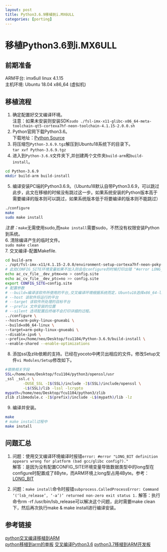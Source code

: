 ```yaml
---
layout: post
title: Python3.6.9移植到i.MX6ULL
categories: [porting]
---
```


# 移植Python3.6到i.MX6ULL

## 前期准备

ARM平台: imx6ull linux 4.1.15  
主机环境: Ubuntu 18.04 x86_64 (虚拟机)

## 移植流程

1. 确定配置好交叉编译环境。  
注意：如果未安装则安装SDK`sudo ./fsl-imx-x11-glibc-x86_64-meta-toolchain-qt5-cortexa7hf-neon-toolchain-4.1.15-2.0.0.sh`
2. Python官网下载Python3.6。   
下载地址：[Python Source](https://www.python.org/downloads/source/)
3. 将压缩包`Python-3.6.9.tgz`解压到Ubuntu18系统下的目录下。  
`tar xvf Python-3.6.9.tgz`
4. 进入到`Python-3.6.9`文件夹下,并创建两个文件夹`build-arm`和`build-install`。 
``` sh
cd Python-3.6.9
mkdir build-arm build-install
```  
5. 编译安装PC端的Python3.6.9。（Ubuntu18默认自带Python3.6.9，可以跳过此步，此文在移植的时候没有跳过这一步。如果系统安装的Python版本高于需要编译的版本则可以跳过，如果系统版本低于将要编译的版本则不能跳过） 
``` sh
./configure
make
sudo make install 
```  
*注意：*`make`无需使用sudo,而`make install`需要sudo，不然没有权限安装Python到系统。  
6. 清除编译产生的临时文件。  
`sudo make clean`  
7. 交叉编译-配置Makefile.  
``` sh
cd build-arm
. /opt/fsl-imx-x11/4.1.15-2.0.0/environment-setup-cortexa7hf-neon-poky-linux-gnueabi
# 此处CONFIG_SITE环境变量如果不加入则会在configure的时候打印出错 "#error LONG_SIZE"
echo ac_cv_file__dev_ptmx=no > config.site
echo ac_cv_file__dev_ptc=no >> config.site
export CONFIG_SITE=config.site
# 配置参数
# --build=编译该软件所使用的平台,交叉编译环境根据系统而定，Ubuntu18选择x86_64-linux,如果系统使用的是Ubuntu的32位版本，可以配置成i386
# --host 该软件将运行的平台
# --target 该软件所处理的目标平台
# --prefix 文件安装的位置
# --silent 选项配置后终端不会打印详细的过程。
../configure \
--host=arm-poky-linux-gnueabi \
--build=x86_64-linux \
--target=arm-poky-linux-gnueabi \
--disable-ipv6 \
--prefix=/home/neo/Desktop/fcu1104/Python-3.6.9/build-install \
--enable-shared --enable-optimizations
```  
8. 添加ssl及zlib依赖的支持。已经在yocoto中拷贝出相应的文件。修改Setup文件`vi Modules/Setup`修改如下。  
``` sh
#替换相关字段
SSL=/home/neo/Desktop/fcu1104/python3/openssl/usr
_ssl _ssl.c \
        -DUSE_SSL -I$(SSL)/include -I$(SSL)/include/openssl \
        -L$(SSL)/lib -lssl -lcrypto
mypath=/home/neo/Desktop/fcu1104/python3/zlib
zlib zlibmodule.c -I$(prefix)/include -L$(mypath)/lib -lz
```  
9. 编译并安装。  
``` sh
make 
# make install过程中
make install
```  

## 问题汇总

1. 问题：使用交叉编译环境编译时报错`error: #error "LONG_BIT definition appears wrong for platform (bad gcc/glibc config?)."`  
解答：是因为没有配置CONFIG_SITE环境变量导致数据类型中的long型在configure时配置成了8Byte，而ARM环境上long型占用4Byte。参考：[LONG_BIT](https://stackoverflow.com/questions/33745187/python-compilation-error-long-bit-definition-appears-wrong-for-platform/45971022)

2. 问题：`make install`命令时报错`subprocess.CalledProcessError: Command ‘(‘lsb_release’, ‘-a’)’ returned non-zero exit status 1.`
解答：执行命令rm -rf /usr/bin/lsb_release可以解决这个问题，此时需要make clean下，然后再次执行make & make install进行编译安装。

## 参考链接

[python交叉编译移植到ARM](https://blog.csdn.net/cyd411/article/details/100009336)  
[python移植到arm的单板](https://blog.csdn.net/yyw794/article/details/78059102)
[交叉编译Python3.6](https://blog.csdn.net/whahu1989/article/details/86482669)
[python3.7移植到ARM开发板](https://blog.csdn.net/u012230668/article/details/89206857)

